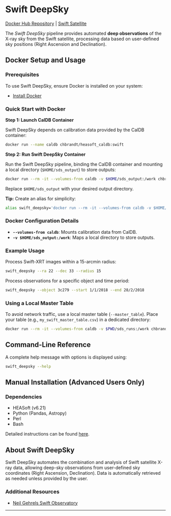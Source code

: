 # Swift DeepSky

[Docker Hub Repository](https://hub.docker.com/r/chbrandt/swift_deepsky/) | [Swift Satellite](https://en.wikipedia.org/wiki/Neil_Gehrels_Swift_Observatory)

The _Swift DeepSky_ pipeline provides automated **deep observations** of the X-ray sky from the Swift satellite, processing data based on user-defined sky positions (Right Ascension and Declination).

## Docker Setup and Usage

### Prerequisites
To use Swift DeepSky, ensure Docker is installed on your system:
- [Install Docker](https://www.docker.com/get-started)

### Quick Start with Docker

**Step 1: Launch CalDB Container**

Swift DeepSky depends on calibration data provided by the CalDB container:

```bash
docker run --name caldb chbrandt/heasoft_caldb:swift
```

**Step 2: Run Swift DeepSky Container**

Run the Swift DeepSky pipeline, binding the CalDB container and mounting a local directory (`$HOME/sds_output`) to store outputs:

```bash
docker run --rm -it --volumes-from caldb -v $HOME/sds_output:/work chbrandt/swift_deepsky swift_deepsky --ra 34.2608 --dec 1.2455
```

Replace `$HOME/sds_output` with your desired output directory.

**Tip:** Create an alias for simplicity:

```bash
alias swift_deepsky='docker run --rm -it --volumes-from caldb -v $HOME/sds_output:/work chbrandt/swift_deepsky swift_deepsky'
```

### Docker Configuration Details

- **`--volumes-from caldb`**: Mounts calibration data from CalDB.
- **`-v $HOME/sds_output:/work`**: Maps a local directory to store outputs.

### Example Usage

Process Swift-XRT images within a 15-arcmin radius:
```bash
swift_deepsky --ra 22 --dec 33 --radius 15
```

Process observations for a specific object and time period:

```bash
swift_deepsky --object 3c279 --start 1/1/2018 --end 28/2/2018
```

### Using a Local Master Table

To avoid network traffic, use a local master table (`--master_table`). Place your table (e.g., `my_swift_master_table.csv`) in a dedicated directory:

```bash
docker run --rm -it --volumes-from caldb -v $PWD/sds_runs:/work chbrandt/swift_deepsky --master_table /work/my_swift_master_table.csv --ra 22 --dec 33
```

## Command-Line Reference

A complete help message with options is displayed using:

```bash
swift_deepsky --help
```

## Manual Installation (Advanced Users Only)

### Dependencies
- HEASoft (v6.21)
- Python (Pandas, Astropy)
- Perl
- Bash

Detailed instructions can be found [here](#manual-install).

## About Swift DeepSky

Swift DeepSky automates the combination and analysis of Swift satellite X-ray data, allowing deep-sky observations from user-defined sky coordinates (Right Ascension, Declination). Data is automatically retrieved as needed unless provided by the user.

### Additional Resources
- [Neil Gehrels Swift Observatory](https://en.wikipedia.org/wiki/Neil_Gehrels_Swift_Observatory)

---

